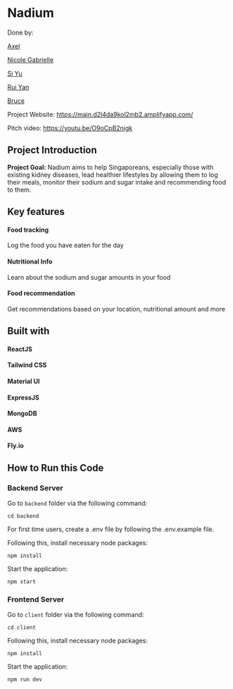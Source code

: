 # Nadium
Done by: 

[Axel](https://github.com/axeltanxl)

[Nicole Gabrielle](https://github.com/nicolegabriellet)

[Si Yu](https://github.com/swiifttay)

[Rui Yan](https://github.com/ang-rui-yan)

[Bruce](https://github.com/BruceWu2001)

Project Website: https://main.d2l4da9kol2mb2.amplifyapp.com/

Pitch video: https://youtu.be/O9oCpB2nigk

## Project Introduction

**Project Goal:** Nadium aims to help Singaporeans, especially those with existing kidney diseases, lead healthier lifestyles by allowing them to log their meals, monitor their sodium and sugar intake and recommending food to them.

## Key features ##

#### Food tracking
Log the food you have eaten for the day

#### Nutritional Info
Learn about the sodium and sugar amounts in your food

#### Food recommendation
Get recommendations based on your location, nutritional amount and more

## Built with

#### ReactJS
#### Tailwind CSS
#### Material UI
#### ExpressJS
#### MongoDB
#### AWS
#### Fly.io

 ## How to Run this Code

 ### Backend Server ###

Go to `backend` folder via the following command:

```
cd backend
```
For first time users, create a .env file by following the .env.example file. 

Following this, install necessary node packages:

```
npm install
```

Start the application:

```
npm start
```

### Frontend Server ###

Go to `client` folder via the following command:

```
cd client
```

Following this, install necessary node packages:

```
npm install
```

Start the application:

```
npm run dev
```




